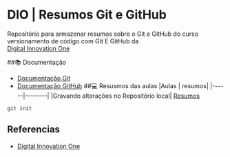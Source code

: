 
# DIO | Resumos Git e GitHub 
Repositório para armazenar resumos sobre o Git e GitHub do curso versionamento de código com Git E GitHub da\
[Digital Innovation One](https://www.dio.me)

##📚 Documentação 
- [Documentação Git](https://git-scm.com/doc)
- [Documentação GitHub](https://docs.github.com/)
##💻 Resusmos das aulas 
|Aulas | resumos|
|------|--------|
|Gravando alterações no Repositório local| [Resumos](https://web.dio.me/track/microsoft-certification-challenge-dp-100/course/versionamento-de-codigo-com-git-e-github/learning/599dd3dd-d189-474f-a55c-22f37b4472da?autoplay=1)


```
git init
```

## Referencias 
- [Digital Innovation One]()

